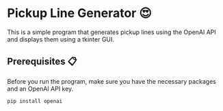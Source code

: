 # Pickup Line Generator  :heart_eyes:

This is a simple program that generates pickup lines using the OpenAI API and displays them using a tkinter GUI.

## Prerequisites :clipboard:

Before you run the program, make sure you have the necessary packages and an OpenAI API key.

```bash
pip install openai
